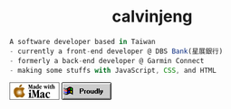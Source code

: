 <h1 align="center">calvinjeng</h1>  

```js
A software developer based in Taiwan
- currently a front-end developer @ DBS Bank(星展銀行)
- formerly a back-end developer @ Garmin Connect
- making some stuffs with JavaScript, CSS, and HTML
```

<img src="./imac-orange.gif" alt="an orange imac gif" /> <img src="./win95.gif" alt="an windows 95 gif" />
